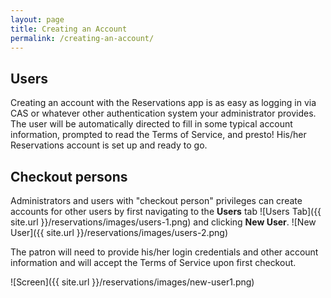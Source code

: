 ```yaml
---
layout: page
title: Creating an Account
permalink: /creating-an-account/
---
```



Users
-----

Creating an account with the Reservations app is as easy as logging in via CAS or whatever other authentication system your administrator provides. The user will be automatically directed to fill in some typical account information, prompted to read the Terms of Service, and presto! His/her Reservations account is set up and ready to go.

Checkout persons
-------------------

Administrators and users with "checkout person" privileges can create accounts for other users by first navigating to the **Users** tab ![Users Tab]({{ site.url }}/reservations/images/users-1.png) and clicking **New User**. 
![New User]({{ site.url }}/reservations/images/users-2.png) 

The patron will need to provide his/her login credentials and other account information and will accept the Terms of Service upon first checkout.

![Screen]({{ site.url }}/reservations/images/new-user1.png)
